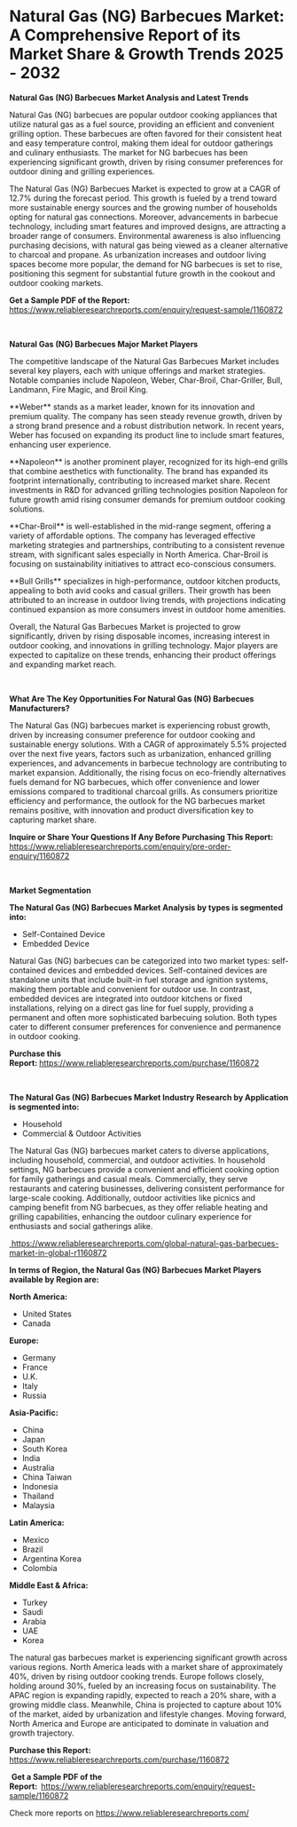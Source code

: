 <p><h1>Natural Gas (NG) Barbecues Market: A Comprehensive Report of its Market Share & Growth Trends 2025 - 2032</h1></p><p><strong>Natural Gas (NG) Barbecues Market Analysis and Latest Trends</strong></p>
<p><p>Natural Gas (NG) barbecues are popular outdoor cooking appliances that utilize natural gas as a fuel source, providing an efficient and convenient grilling option. These barbecues are often favored for their consistent heat and easy temperature control, making them ideal for outdoor gatherings and culinary enthusiasts. The market for NG barbecues has been experiencing significant growth, driven by rising consumer preferences for outdoor dining and grilling experiences.</p><p>The Natural Gas (NG) Barbecues Market is expected to grow at a CAGR of 12.7% during the forecast period. This growth is fueled by a trend toward more sustainable energy sources and the growing number of households opting for natural gas connections. Moreover, advancements in barbecue technology, including smart features and improved designs, are attracting a broader range of consumers. Environmental awareness is also influencing purchasing decisions, with natural gas being viewed as a cleaner alternative to charcoal and propane. As urbanization increases and outdoor living spaces become more popular, the demand for NG barbecues is set to rise, positioning this segment for substantial future growth in the cookout and outdoor cooking markets.</p></p>
<p><strong>Get a Sample PDF of the Report:&nbsp;</strong> <a href="https://www.reliableresearchreports.com/enquiry/request-sample/1160872?utm_campaign=2216&utm_medium=2&utm_source=Github&utm_content=ia&utm_term=11042025&utm_id=natural-gas-ng-barbecues">https://www.reliableresearchreports.com/enquiry/request-sample/1160872</a></p>
<p>&nbsp;</p>
<p><strong>Natural Gas (NG) Barbecues Major Market Players</strong></p>
<p><p>The competitive landscape of the Natural Gas Barbecues Market includes several key players, each with unique offerings and market strategies. Notable companies include Napoleon, Weber, Char-Broil, Char-Griller, Bull, Landmann, Fire Magic, and Broil King.</p><p>**Weber** stands as a market leader, known for its innovation and premium quality. The company has seen steady revenue growth, driven by a strong brand presence and a robust distribution network. In recent years, Weber has focused on expanding its product line to include smart features, enhancing user experience.</p><p>**Napoleon** is another prominent player, recognized for its high-end grills that combine aesthetics with functionality. The brand has expanded its footprint internationally, contributing to increased market share. Recent investments in R&D for advanced grilling technologies position Napoleon for future growth amid rising consumer demands for premium outdoor cooking solutions.</p><p>**Char-Broil** is well-established in the mid-range segment, offering a variety of affordable options. The company has leveraged effective marketing strategies and partnerships, contributing to a consistent revenue stream, with significant sales especially in North America. Char-Broil is focusing on sustainability initiatives to attract eco-conscious consumers.</p><p>**Bull Grills** specializes in high-performance, outdoor kitchen products, appealing to both avid cooks and casual grillers. Their growth has been attributed to an increase in outdoor living trends, with projections indicating continued expansion as more consumers invest in outdoor home amenities.</p><p>Overall, the Natural Gas Barbecues Market is projected to grow significantly, driven by rising disposable incomes, increasing interest in outdoor cooking, and innovations in grilling technology. Major players are expected to capitalize on these trends, enhancing their product offerings and expanding market reach.</p></p>
<p>&nbsp;</p>
<p><strong>What Are The Key Opportunities For Natural Gas (NG) Barbecues Manufacturers?</strong></p>
<p><p>The Natural Gas (NG) barbecues market is experiencing robust growth, driven by increasing consumer preference for outdoor cooking and sustainable energy solutions. With a CAGR of approximately 5.5% projected over the next five years, factors such as urbanization, enhanced grilling experiences, and advancements in barbecue technology are contributing to market expansion. Additionally, the rising focus on eco-friendly alternatives fuels demand for NG barbecues, which offer convenience and lower emissions compared to traditional charcoal grills. As consumers prioritize efficiency and performance, the outlook for the NG barbecues market remains positive, with innovation and product diversification key to capturing market share.</p></p>
<p><strong>Inquire or Share Your Questions If Any Before Purchasing This Report:</strong> <a href="https://www.reliableresearchreports.com/enquiry/pre-order-enquiry/1160872?utm_campaign=2216&utm_medium=2&utm_source=Github&utm_content=ia&utm_term=11042025&utm_id=natural-gas-ng-barbecues">https://www.reliableresearchreports.com/enquiry/pre-order-enquiry/1160872</a></p>
<p>&nbsp;</p>
<p><strong>Market Segmentation</strong></p>
<p><strong>The Natural Gas (NG) Barbecues Market Analysis by types is segmented into:</strong></p>
<p><ul><li>Self-Contained Device</li><li>Embedded Device</li></ul></p>
<p><p>Natural Gas (NG) barbecues can be categorized into two market types: self-contained devices and embedded devices. Self-contained devices are standalone units that include built-in fuel storage and ignition systems, making them portable and convenient for outdoor use. In contrast, embedded devices are integrated into outdoor kitchens or fixed installations, relying on a direct gas line for fuel supply, providing a permanent and often more sophisticated barbecuing solution. Both types cater to different consumer preferences for convenience and permanence in outdoor cooking.</p></p>
<p><strong>Purchase this Report:&nbsp;</strong><a href="https://www.reliableresearchreports.com/purchase/1160872?utm_campaign=2216&utm_medium=2&utm_source=Github&utm_content=ia&utm_term=11042025&utm_id=natural-gas-ng-barbecues">https://www.reliableresearchreports.com/purchase/1160872</a></p>
<p>&nbsp;</p>
<p><strong>The Natural Gas (NG) Barbecues Market Industry Research by Application is segmented into:</strong></p>
<p><ul><li>Household</li><li>Commercial & Outdoor Activities</li></ul></p>
<p><p>The Natural Gas (NG) barbecues market caters to diverse applications, including household, commercial, and outdoor activities. In household settings, NG barbecues provide a convenient and efficient cooking option for family gatherings and casual meals. Commercially, they serve restaurants and catering businesses, delivering consistent performance for large-scale cooking. Additionally, outdoor activities like picnics and camping benefit from NG barbecues, as they offer reliable heating and grilling capabilities, enhancing the outdoor culinary experience for enthusiasts and social gatherings alike.</p></p>
<p><a href="https://www.reliableresearchreports.com/global-natural-gas-barbecues-market-in-global-r1160872?utm_campaign=2216&utm_medium=2&utm_source=Github&utm_content=ia&utm_term=11042025&utm_id=natural-gas-ng-barbecues">&nbsp;https://www.reliableresearchreports.com/global-natural-gas-barbecues-market-in-global-r1160872</a></p>
<p><strong>In terms of Region, the Natural Gas (NG) Barbecues Market Players available by Region are:</strong></p>
<p>
    <p> <strong> North America: </strong>
        <ul>
            <li>United States</li>
            <li>Canada</li>
        </ul>
        </p> 
    <p> <strong> Europe: </strong>
        <ul>
            <li>Germany</li>
            <li>France</li>
            <li>U.K.</li>
            <li>Italy</li>
            <li>Russia</li>
        </ul>
        </p> 
    <p> <strong> Asia-Pacific: </strong>
        <ul>
            <li>China</li>
            <li>Japan</li>
            <li>South Korea</li>
            <li>India</li>
            <li>Australia</li>
            <li>China Taiwan</li>
            <li>Indonesia</li>
            <li>Thailand</li>
            <li>Malaysia</li>
        </ul>
        </p> 
    <p> <strong> Latin America: </strong>
        <ul>
            <li>Mexico</li>
            <li>Brazil</li>
            <li>Argentina Korea</li>
            <li>Colombia</li>
        </ul>
        </p> 
    <p> <strong> Middle East & Africa: </strong>
        <ul>
            <li>Turkey</li>
            <li>Saudi</li>
            <li>Arabia</li>
            <li>UAE</li>
            <li>Korea</li>
        </ul>
    </p>
    </p>
<p><p>The natural gas barbecues market is experiencing significant growth across various regions. North America leads with a market share of approximately 40%, driven by rising outdoor cooking trends. Europe follows closely, holding around 30%, fueled by an increasing focus on sustainability. The APAC region is expanding rapidly, expected to reach a 20% share, with a growing middle class. Meanwhile, China is projected to capture about 10% of the market, aided by urbanization and lifestyle changes. Moving forward, North America and Europe are anticipated to dominate in valuation and growth trajectory.</p></p>
<p><strong>Purchase this Report: </strong><a href="https://www.reliableresearchreports.com/purchase/1160872?utm_campaign=2216&utm_medium=2&utm_source=Github&utm_content=ia&utm_term=11042025&utm_id=natural-gas-ng-barbecues">https://www.reliableresearchreports.com/purchase/1160872</a></p>
<p>&nbsp;<strong>Get a Sample PDF of the Report:&nbsp;&nbsp;</strong><a href="https://www.reliableresearchreports.com/enquiry/request-sample/1160872?utm_campaign=2216&utm_medium=2&utm_source=Github&utm_content=ia&utm_term=11042025&utm_id=natural-gas-ng-barbecues">https://www.reliableresearchreports.com/enquiry/request-sample/1160872</a></p>
<p><strong></strong></p>
<p>Check more reports on <a href="https://www.reliableresearchreports.com/?utm_campaign=2216&utm_medium=2&utm_source=Github&utm_content=ia&utm_term=11042025&utm_id=natural-gas-ng-barbecues">https://www.reliableresearchreports.com/</a></p>